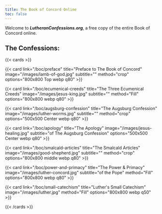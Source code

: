 ```yaml
---
title: The Book of Concord Online
toc: false
---
```


Welcome to ***LutheranConfessions.org***, a free copy of the entire Book of Concord online. 


## The Confessions:

{{< cards >}}

  {{< card link="/boc/preface" title="Preface to The Book of Concord" image="/images/lamb-of-god.jpg" subtitle="" method="crop" options="800x800 Top webp q80" >}}

  {{< card link="/boc/ecumenical-creeds" title="The Three Ecumenical Creeds" image="/images/jesus-king.jpg" subtitle="" method="Fill" options="800x800 webp q80" >}}

  {{< card link="/boc/augsburg-confession" title="The Augsburg Confession" image="/images/luther-worms.jpg" subtitle="" method="crop" options="500x500 Center webp q80" >}}

  {{< card link="/boc/apology" title="The Apology" image="/images/jesus-healing.jpg" subtitle="of The Augsburg Confession" options="500x500 Center webp q80" >}}

  {{< card link="/boc/smalcald-articles" title="The Smalcald Articles" image="/images/good-shepherd.jpg" subtitle="" method="crop" options="800x800 middle webp q80" >}}

  {{< card link="/boc/power-and-primacy" title="The Power & Primacy" image="/images/luther-concord.jpg" subtitle="of the Pope" method="Fill" options="800x800 webp q80" >}}

  {{< card link="/boc/small-catechism" title="Luther's Small Catechism" image="/images/luther.jpg" method="Fill" options="800x800 webp q50" >}}
  
{{< /cards >}}